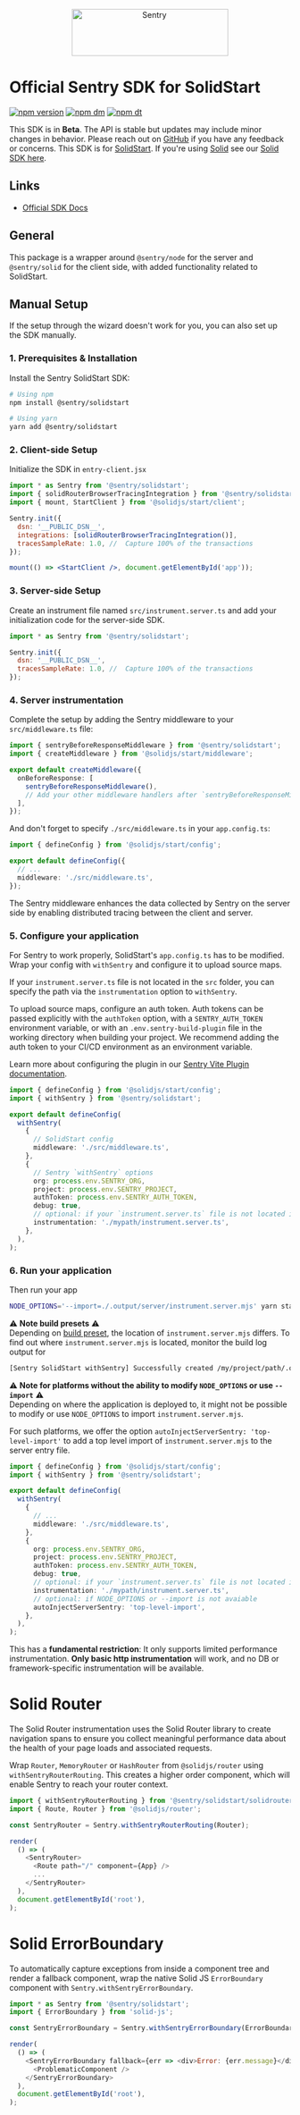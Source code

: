 <p align="center">
  <a href="https://sentry.io/?utm_source=github&utm_medium=logo" target="_blank">
    <img src="https://sentry-brand.storage.googleapis.com/sentry-wordmark-dark-280x84.png" alt="Sentry" width="280" height="84">
  </a>
</p>

# Official Sentry SDK for SolidStart

[![npm version](https://img.shields.io/npm/v/@sentry/solidstart.svg)](https://www.npmjs.com/package/@sentry/solidstart)
[![npm dm](https://img.shields.io/npm/dm/@sentry/solidstart.svg)](https://www.npmjs.com/package/@sentry/solidstart)
[![npm dt](https://img.shields.io/npm/dt/@sentry/solidstart.svg)](https://www.npmjs.com/package/@sentry/solidstart)

This SDK is in **Beta**. The API is stable but updates may include minor changes in behavior. Please reach out on
[GitHub](https://github.com/getsentry/sentry-javascript/issues/new/choose) if you have any feedback or concerns. This
SDK is for [SolidStart](https://start.solidjs.com/). If you're using [Solid](https://www.solidjs.com/) see our
[Solid SDK here](https://github.com/getsentry/sentry-javascript/tree/develop/packages/solid).

## Links

- [Official SDK Docs](https://docs.sentry.io/platforms/javascript/guides/solidstart/)

## General

This package is a wrapper around `@sentry/node` for the server and `@sentry/solid` for the client side, with added
functionality related to SolidStart.

## Manual Setup

If the setup through the wizard doesn't work for you, you can also set up the SDK manually.

### 1. Prerequisites & Installation

Install the Sentry SolidStart SDK:

```bash
# Using npm
npm install @sentry/solidstart

# Using yarn
yarn add @sentry/solidstart
```

### 2. Client-side Setup

Initialize the SDK in `entry-client.jsx`

```jsx
import * as Sentry from '@sentry/solidstart';
import { solidRouterBrowserTracingIntegration } from '@sentry/solidstart/solidrouter';
import { mount, StartClient } from '@solidjs/start/client';

Sentry.init({
  dsn: '__PUBLIC_DSN__',
  integrations: [solidRouterBrowserTracingIntegration()],
  tracesSampleRate: 1.0, //  Capture 100% of the transactions
});

mount(() => <StartClient />, document.getElementById('app'));
```

### 3. Server-side Setup

Create an instrument file named `src/instrument.server.ts` and add your initialization code for the server-side SDK.

```javascript
import * as Sentry from '@sentry/solidstart';

Sentry.init({
  dsn: '__PUBLIC_DSN__',
  tracesSampleRate: 1.0, //  Capture 100% of the transactions
});
```

### 4. Server instrumentation

Complete the setup by adding the Sentry middleware to your `src/middleware.ts` file:

```typescript
import { sentryBeforeResponseMiddleware } from '@sentry/solidstart';
import { createMiddleware } from '@solidjs/start/middleware';

export default createMiddleware({
  onBeforeResponse: [
    sentryBeforeResponseMiddleware(),
    // Add your other middleware handlers after `sentryBeforeResponseMiddleware`
  ],
});
```

And don't forget to specify `./src/middleware.ts` in your `app.config.ts`:

```typescript
import { defineConfig } from '@solidjs/start/config';

export default defineConfig({
  // ...
  middleware: './src/middleware.ts',
});
```

The Sentry middleware enhances the data collected by Sentry on the server side by enabling distributed tracing between
the client and server.

### 5. Configure your application

For Sentry to work properly, SolidStart's `app.config.ts` has to be modified. Wrap your config with `withSentry` and
configure it to upload source maps.

If your `instrument.server.ts` file is not located in the `src` folder, you can specify the path via the
`instrumentation` option to `withSentry`.

To upload source maps, configure an auth token. Auth tokens can be passed explicitly with the `authToken` option, with a
`SENTRY_AUTH_TOKEN` environment variable, or with an `.env.sentry-build-plugin` file in the working directory when
building your project. We recommend adding the auth token to your CI/CD environment as an environment variable.

Learn more about configuring the plugin in our
[Sentry Vite Plugin documentation](https://www.npmjs.com/package/@sentry/vite-plugin).

```typescript
import { defineConfig } from '@solidjs/start/config';
import { withSentry } from '@sentry/solidstart';

export default defineConfig(
  withSentry(
    {
      // SolidStart config
      middleware: './src/middleware.ts',
    },
    {
      // Sentry `withSentry` options
      org: process.env.SENTRY_ORG,
      project: process.env.SENTRY_PROJECT,
      authToken: process.env.SENTRY_AUTH_TOKEN,
      debug: true,
      // optional: if your `instrument.server.ts` file is not located inside `src`
      instrumentation: './mypath/instrument.server.ts',
    },
  ),
);
```

### 6. Run your application

Then run your app

```bash
NODE_OPTIONS='--import=./.output/server/instrument.server.mjs' yarn start
```

⚠️ **Note build presets** ⚠️  
Depending on [build preset](https://nitro.unjs.io/deploy), the location of `instrument.server.mjs` differs. To find out
where `instrument.server.mjs` is located, monitor the build log output for

```bash
[Sentry SolidStart withSentry] Successfully created /my/project/path/.output/server/instrument.server.mjs.
```

⚠️ **Note for platforms without the ability to modify `NODE_OPTIONS` or use `--import`** ⚠️  
Depending on where the application is deployed to, it might not be possible to modify or use `NODE_OPTIONS` to import
`instrument.server.mjs`.

For such platforms, we offer the option `autoInjectServerSentry: 'top-level-import'` to add a top level import of
`instrument.server.mjs` to the server entry file.

```typescript
import { defineConfig } from '@solidjs/start/config';
import { withSentry } from '@sentry/solidstart';

export default defineConfig(
  withSentry(
    {
      // ...
      middleware: './src/middleware.ts',
    },
    {
      org: process.env.SENTRY_ORG,
      project: process.env.SENTRY_PROJECT,
      authToken: process.env.SENTRY_AUTH_TOKEN,
      debug: true,
      // optional: if your `instrument.server.ts` file is not located inside `src`
      instrumentation: './mypath/instrument.server.ts',
      // optional: if NODE_OPTIONS or --import is not avaiable
      autoInjectServerSentry: 'top-level-import',
    },
  ),
);
```

This has a **fundamental restriction**: It only supports limited performance instrumentation. **Only basic http
instrumentation** will work, and no DB or framework-specific instrumentation will be available.

# Solid Router

The Solid Router instrumentation uses the Solid Router library to create navigation spans to ensure you collect
meaningful performance data about the health of your page loads and associated requests.

Wrap `Router`, `MemoryRouter` or `HashRouter` from `@solidjs/router` using `withSentryRouterRouting`. This creates a
higher order component, which will enable Sentry to reach your router context.

```js
import { withSentryRouterRouting } from '@sentry/solidstart/solidrouter';
import { Route, Router } from '@solidjs/router';

const SentryRouter = Sentry.withSentryRouterRouting(Router);

render(
  () => (
    <SentryRouter>
      <Route path="/" component={App} />
      ...
    </SentryRouter>
  ),
  document.getElementById('root'),
);
```

# Solid ErrorBoundary

To automatically capture exceptions from inside a component tree and render a fallback component, wrap the native Solid
JS `ErrorBoundary` component with `Sentry.withSentryErrorBoundary`.

```js
import * as Sentry from '@sentry/solidstart';
import { ErrorBoundary } from 'solid-js';

const SentryErrorBoundary = Sentry.withSentryErrorBoundary(ErrorBoundary);

render(
  () => (
    <SentryErrorBoundary fallback={err => <div>Error: {err.message}</div>}>
      <ProblematicComponent />
    </SentryErrorBoundary>
  ),
  document.getElementById('root'),
);
```
